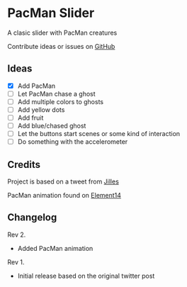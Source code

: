 # PacMan Slider
A clasic slider with PacMan creatures

Contribute ideas or issues on [GitHub](https://github.com/IcyPalm/pixelbadge-pacmanslider)

## Ideas
- [x] Add PacMan
- [ ] Let PacMan chase a ghost 
- [ ] Add multiple colors to ghosts
- [ ] Add yellow dots
- [ ] Add fruit
- [ ] Add blue/chased ghost
- [ ] Let the buttons start scenes or some kind of interaction
- [ ] Do something with the accelerometer

## Credits
Project is based on a tweet from [Jilles](https://twitter.com/jilles_com/status/1341645083381293056)

PacMan animation found on [Element14](https://www.element14.com/community/roadTestReviews/2875/l/game-zip-64-for-the-bbc-microbit-review#jive_content_id_Simple_Pacman_animation_with_sound)

## Changelog

Rev 2. 
- Added PacMan animation

Rev 1. 
- Initial release based on the original twitter post